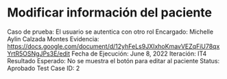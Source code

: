 # Modificar información del paciente

Caso de prueba: El usuario se autentica con otro rol
Encargado: Michelle Aylin Calzada Montes
Evidencia: https://docs.google.com/document/d/12yhFeLs9JXIxhoKmavVEZqFiU78qxYrtR5OSNgJPs3E/edit
Fecha de Ejecución: June 8, 2022
Iteración: IT4
Resultado Esperado: No se muestra el botón para editar al paciente
Status: Aprobado
Test Case ID: 2